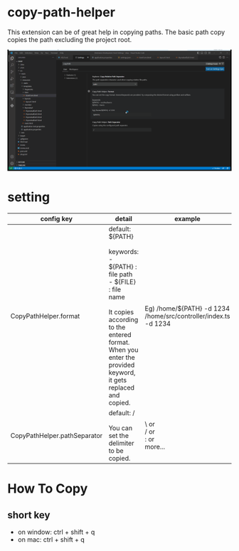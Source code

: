 # copy-path-helper

This extension can be of great help in copying paths. The basic path copy copies the path excluding the project root.

![](https://raw.githubusercontent.com/lejewk/copy-path-helper-for-vscode/main/resource/preview.gif)

# setting

| config key                   | detail                                                                                                                                                                                                                     | example                                                              |
| ---------------------------- | -------------------------------------------------------------------------------------------------------------------------------------------------------------------------------------------------------------------------- | -------------------------------------------------------------------- |
| CopyPathHelper.format        | default: ${PATH}<br/><br/> keywords:<br/> - \${PATH} : file path <br/> - \${FILE} : file name <br/><br/> It copies according to the entered format.<br/> When you enter the provided keyword, it gets replaced and copied. | Eg) /home/${PATH} -d 1234 <br/>/home/src/controller/index.ts -d 1234 |
| CopyPathHelper.pathSeparator | default: /<br/><br/>You can set the delimiter to be copied.                                                                                                                                                                | \ or <br/>/ or<br/>: or <br/> more...                                |

# How To Copy

## short key

- on window: ctrl + shift + q
- on mac: ctrl + shift + q
